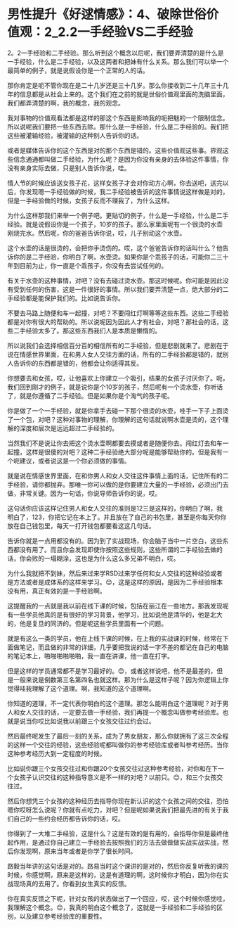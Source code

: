 # 男性提升《好逑情感》：4、破除世俗价值观：2_2.2一手经验VS二手经验

2。2一手经验和二手经验。那么听到这个概念以后呢，我们要弄清楚的是什么是一手经验，什么是二手经验，以及这两者和把妹有什么关系。那么我们可以举一个最简单的例子，就是说假设你是一个正常的人的话。

那你肯定是呃不管你现在是二十几岁还是三十几岁。那么你接收到二十几年三十几年的信息都是从社会上来的。这个我们在之前的就是世俗价值观里面的洗脑里面，我们都弄清楚的啊，我的概念，我的观念。

我对事物的价值观看法都是这样的那这个东西是影响我的呃把魅的一个限制信念。所以说呢我们要把一些东西去除。那什么是一手经验，什么是二手经验的。我们把这些被灌输经验，被灌输的这种别人告诉你的话。

或者是媒体告诉你的这个东西是对的那个东西是错的。这些价值观这些事。界观这些信念通通都叫做二手经验，为什么呢？是因为你没有亲身的去体验这件事情，你没有亲身实际去做，只是别人告诉你说，哇。

情人节的时候应该送女孩子花，这样女孩子才会对你动方心啊，你去送吧，送完以后，你发现嗯一手经验做的时候，我二手经验被告诉的这件事情说这样做是对的，但是一手经验做的时候，女孩子反而不理我了，为什么这样。

为什么这样那我们来举一个例子吧。更贴切的例子，什么是一手经验，什么是二手经验。就是说假设你是一个孩子，10岁的孩子。那么家里面呢有一个很烫的水壶刚烧完水。然后呢，你的爸爸告诉你说，哎，儿子别动这个水壶。

这个水壶的话是很烫的，会把你手烫伤的。哎，这个爸爸告诉你的话叫什么？他告诉你的是二手经验，你明白了啊，水壶烫。如果你是个乖孩子的话，可能你二三十年到目前为止，你一直是个乖孩子，你没有去尝试任何的。

有关于水壶的这种事情，对吧？没有去碰过烫水壶。那这时候呢。你可能是因此没有受到任何的伤害，这是一件很好的事情。所以我们要弄清楚一点，绝大部分的二手经验都是能保护我们的。比如说告诉你。

不要去马路上随便和车一起撞，对吧？不要闯红灯啊等等这些东西。这些二手经验都是对你有很大的帮助的。所以说呢因为因此人才有社会，对吧？那社会的话，这些二手经验太多了。那这些东西我们人是本质是懒惰的。

所以说我们会选择相信百分百的相信所有的二手经验，但是悲剧就来了。悲剧在于说在情感世界里面，在和男人女人交往方面的话，所有的二手经验都是错的，就别人告诉你的东西都是错的，他都会让你适得其反。

你想要去和女孩，哎，让他喜欢上你建立一个吸引，结果的女孩子讨厌你了。呃，我们回到刚才的例子，就是说你是个10岁的孩子，然后呢有一个烫水壶，你听话了，就是你遵循了二手经验。但是如果你是个淘气的孩子呢。

你是做了一个一手经验，就是你拿手去碰一下那个很烫的水壶，哇手一下子上面烫了一个包，对吧？这种对事物的理解，你理解的这句话就说啊水壶是烫的，这个理解的深度和层次是远远超过二手经验的。

当然我们不是说让你去把这个烫水壶啊都要去摸或者是随便你去。闯红灯去和车一起撞，这样是很傻的对吧？这种二手经验绝大部分呢是能够帮助你的。但是我有一个呃建议，或者说这是一个你必须做的事情。

就是说在情感世界里面，在和你男人和女人交往这件事情上面的话，记住所有的二手经验，请你都抛弃。那唯一你可以做的是你要建立大量的一手经验，必须出门去做，非常关键。因为一句话，你说导师告诉你的说，哎。

这句话你应该这样记住男人和女人交往的准则是12三是这样的，你明白了啊，我明白了，123，你把它记在本上了。并且放在了自己的书包里，甚至是你每天你你放在自己钱包里，每天一打开钱包都要看这这几句话。

告诉你就是一点用都没有的。因为到了实战现场，你会脑子当中一片空白，这些东西都没有用了。而且你会发现即使你按照这些规则，这些所谓的二手经验去做的话，你会败的一塌糊涂，这也是为什么这么多兄弟不明白，哎。

为什么我就把不到妹，然后来过来学RSD过来学任何和女人交往的这种经验或者是方法或者是成体系的这样来学习。😊，这是这样的原因，是因为二手经验根本没有用，真正有效的是一手经验啊。

这提醒我的一点就是我以前在线下课的时候，包括在丽江在一些地方。那我发现呢有一些学员他真的是有很好的学习背景，他学习，比如说他是清华的，他是北大的，他是复旦的同济的。但是呢这些学员里面有一个问题。

就是有这么一类的学员，他在上线下课的时候，在上我的实战课的时候，经常在下面做笔记，而且做的非常的详细，几乎要把我说的话一字不差的都记在自己的电脑的笔记本上，啪啪啪啪啪啪，我一直在讲课，他一直在打字。

但是这样的学员通常都不是学习最好的。😊，或者这样说吧，他不是最差的，但是一般来说是倒数第三名第四名也就这样。那为什么是这样子呢？因为你逻辑上你觉得哇我理解了这个道理。啊，我知道的这个道理啊。

你知道的道理，不一定代表你明白的这个道理。那怎么能明白这个道理呢？对于男人和女人交往的话，一定要去做一手经验，我们再提一个概念叫做参考经验库。也就是说当你哎比如说我以前跟三个女孩交往过约会过。

然后最终呢发生了最后一刻的关系，成为了男女朋友，那么你就拥有了这三次全程的这样一个交往的经验，这些经验呢都叫做你的参考经验库或者叫参考经历。当你这种参考经历大到一定程度的时候。

比如说你跟三个女孩交往过和你跟20个女孩交往过这种参考经验，对你和在下一个女孩子认识交往的这种指导意义是不一样的对吧？以前只。😊，和三个女孩交往过。

然后你想凭三个女孩的这种经历去指导你现在新认识的这个女孩之间的交往，恐怕嗯你哎呀怎么说呢？你就有点吃力，对吧？但是呢如果说我们把最先进的有关于我们自己的一些约会经历都告诉你的话，哎。

你得到了一大堆二手经验，这是什么？这是有效的是有用的，会指导你但是最终他起作用，是通过你自己建立一手经验去按照我们的方法去做做做实战实战实战，然后你发现啊，原来当年或者是你学了很长时间。

路毅当年讲的这句话是对的。路易当时这个课讲的是对的，然后你反复听我的课的时候，你感觉啊，原来是这样的，这是有道理的啊，这时候你才明白，因为你在实战现场真的去用了。你看到女生真实的反馈。

你在真实反馈之下呢，针对女孩的状态做出了一个回应，哎，这个时候你感觉哇，我理解这个概念。😊，我真的明白这个概念了，这就是一手经验和二手经验的区别，以及建立参考经验库的重要性。

